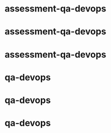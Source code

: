 # assessment-qa-devops
# assessment-qa-devops
# assessment-qa-devops
# qa-devops
# qa-devops
# qa-devops
